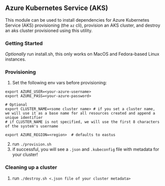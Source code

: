 ## Azure Kubernetes Service (AKS)

This module can be used to install dependencies for Azure Kubernetes Service (AKS) provisioning (the `az` cli), provision an AKS cluster, and destroy an aks cluster provisioned using this utility.  

### Getting Started
*Optionally* run install.sh, this only works on MacOS and Fedora-based Linux instances.  

### Provisioning
1. Set the following env vars before provisioning:

```
export AZURE_USER=<your-azure-username>
export AZURE_PASS=<your-azure-password>

# Optional
export CLUSTER_NAME=<some cluster name> # if you set a cluster name, we will use it as a base name for all resources created and append a unique identifier
# if CLUSTER_NAME is not specified, we will use the first 8 characters of the system's username

export AZURE_REGION=<region>  # defaults to eastus
```

2. run `./provision.sh`
3. if successful, you will see a `.json` and `.kubeconfig` file with metadata for your cluster!

### Cleaning up a cluster
1. run `./destroy.sh <.json file of your cluster metadata>`
